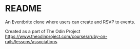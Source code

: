 # README

An Eventbrite clone where users can create and RSVP to events.

Created as a part of The Odin Project https://www.theodinproject.com/courses/ruby-on-rails/lessons/associations.
